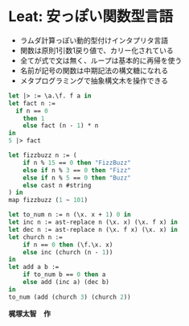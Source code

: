 # Leat: 安っぽい関数型言語

- ラムダ計算っぽい動的型付けインタプリタ言語
- 関数は原則1引数1戻り値で、カリー化されている
- 全てが式で文は無く、ループは基本的に再帰を使う
- 名前が記号の関数は中期記法の構文糖になれる
- メタプログラミングで抽象構文木を操作できる

```ocaml
let |> := \a.\f. f a in
let fact n :=
  if n == 0
    then 1
    else fact (n - 1) * n
in
5 |> fact
```

```ocaml
let fizzbuzz n := (
    if n % 15 == 0 then "FizzBuzz"
    else if n % 3 == 0 then "Fizz"
    else if n % 5 == 0 then "Buzz"
    else cast n #string
) in
map fizzbuzz (1 ~ 101)
```

```ocaml
let to_num n := n (\x. x + 1) 0 in
let inc n := ast-replace n (\x. x) (\x. f x) in
let dec n := ast-replace n (\x. f x) (\x. x) in
let church n :=
    if n == 0 then (\f.\x. x)
    else inc (church (n - 1))
in
let add a b :=
    if to_num b == 0 then a
    else add (inc a) (dec b)
in
to_num (add (church 3) (church 2))
```

**梶塚太智　作**

